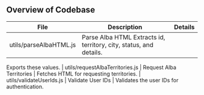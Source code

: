 ## Overview of Codebase

| File  	                | Description	        | Details
| ------                    | ------                | ------
| utils/parseAlbaHTML.js	| Parse Alba HTML	    Extracts id, territory, city, status, and details.
Exports these values.
| utils/requestAlbaTerritories.js	| Request Alba Territories	| Fetches HTML for requesting territories.
| utils/validateUserIds.js	        | Validate User IDs	| Validates the user IDs for authentication.
